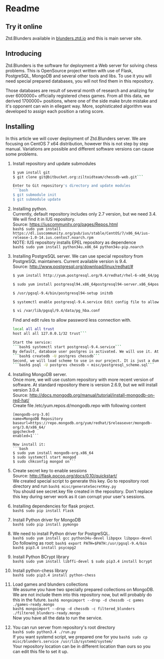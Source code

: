 # Readme

## Try it online
Ztd.Blunders available in [blunders.ztd.io](http://blunders.ztd.io) and this is main server site. 

## Introducing
Ztd.Blunders is the software for deployment a Web server for solving chess problems. This is OpenSource project written with use of Flask, PostgreSQL, MongoDB and several other tools and libs. To use it you will need special prepared databases, you will not find them in this repository.

Those databases are result of several month of research and analizing for over 6000000+ officially registered chess games.  From all this data, we derived 1700000+ positions, where one of the side make brute mistake and it's opponent can win in ellegant way. More, sophisticated algorithm was developed to assign each position a rating score.

## Installing
In this article we will cover deployment of Ztd.Blunders server. We are focusing on CentOS 7 x64 distribution, however this is not step by step manual. Variations are possible and different software versions can cause some problems.

1. Install repository and update submodules  
    ```bash
    $ yum install git  
    $ git clone git@bitbucket.org:ziltoidteam/chessdb-web.git```

    Enter to Git repository's directory and update modules  
    ```bash
    $ git submodule init  
    $ git submodule update
    ```

2. Installing python.  
    Currently, default repository includes only 2.7 version, but we need 3.4. We will find it in IUS repository.  
    Source: https://iuscommunity.org/pages/Repos.html  
    ```bash$ sudo yum install https://dl.iuscommunity.org/pub/ius/stable/CentOS/7/x86_64/ius-release-1.0-14.ius.centos7.noarch.rpm```  
    NOTE: IUS repository installs EPEL repository as dependence  
    ```bash$ sudo yum install python34u.x86_64 python34u-pip.noarch```

3. Installing PostgreSQL server.
    We can use special repository from PostgreSQL maintainers. Current available version is 9.4.  
    Source: http://www.postgresql.org/download/linux/redhat/#  
    ```bash
    $ yum install http://yum.postgresql.org/9.4/redhat/rhel-6-x86_64/pgdg-redhat94-9.4-1.noarch.rpm
    ```  
    ```bash
    $ sudo yum install postgresql94.x86_64postgresql94-server.x86_64postgresql94-devel.x86_64  
    ```  
    ```bash
    $ /usr/pgsql-9.4/bin/postgresql94-setup initdb  
    ```  
    ```bash
    $ systemctl enable postgresql-9.4.service Edit config file to allow local login.
    ```  
    ```bash  
    $ vi /var/lib/pgsql/9.4/data/pg_hba.conf
    ```

    Find and edit rules to allow password less connection with.
    ```bash
    local all all trust  
    host all all 127.0.0.1/32 trust```

    Start the service:
    ```bash$ systemctl start postgresql-9.4.service```  
    By default, database user postgres is activated. We will use it. At first, create empty database chessdb
    ```bash$ createdb -U postgres chessdb```  
    Second, we will load scheme to use in our project. It is just a dump stored in our repository.
    ```bash$ psql -U postgres chessdb < misc/postgresql_scheme.sql```  

4. Installing MongoDB server.   
    Once more, we will use custom repository with more recent version of software. At standard repository there is version 2.6.9, but we will install version 3.0.4  
    Source: http://docs.mongodb.org/manual/tutorial/install-mongodb-on-red-hat/  
    Create file /etc/yum.repos.d/mongodb.repo with following content
    ```
    [mongodb-org-3.0]
    name=MongoDB Repository
    baseurl=https://repo.mongodb.org/yum/redhat/$releasever/mongodb-org/3.0/x86_64/
    gpgcheck=0
    enabled=1```

    Now install it:
    ```bash
    $ sudo yum install mongodb-org.x86_64
    $ sudo systemctl start mongod
    $ sudo chkconfig mongod on```

5. Create secret key to enable sessions  
    Source: http://flask.pocoo.org/docs/0.10/quickstart/  
    We created special script to generate this key. Go to repository root directory and run
        ```bash$ misc/generateSecretKey.py```  
    You should see secret.key file created in the repository. Don't replace this key during server work as it can corrupt your user's sessions.

6. Installing dependencies for flask project.  
    ```bash$ sudo pip install Flask```  

7. Install Python driver for MongoDB  
    ```bash$ sudo pip install pymongo```  

8. We need to install Python driver for PostgreSQL.  
    ```bash$ sudo yum install gcc python34u-devel libpqxx libpqxx-devel```  
    Do following as root: 
    ```bash$ export PATH=$PATH:/usr/pgsql-9.4/bin```  
    ```bash$ pip3.4 install psycopg2```  

9. Install Python BCrypt library  
    ```bash$ sudo yum install libffi-devel $ sudo pip3.4 install bcrypt```  

10. Install python-chess library  
    ```bash$ sudo pip3.4 install python-chess```  

11. Load games and blunders collections  
    We assume you have two specially prepared collections on MongoDB. We are not include them into this repository now, but will probably do this in the future.
    ```bash$ mongoimport --drop -d chessdb -c games ./games-ready.mongo```  
    ```bash$ mongoimport --drop -d chessdb -c filtered_blunders ./filtered_blunders-ready.mongo```  
    Now you have all the data to run the service.

12. You can run server from repository's root directory  
    ```bash$ sudo python3.4 ./run.py```  
    If you want systemd script, we prepared one for you
    ```bash$ sudo cp misc/blunders.service /usr/lib/systemd/system/```  
    Your repository location can be in different location than ours so you can edit this file to set it up.